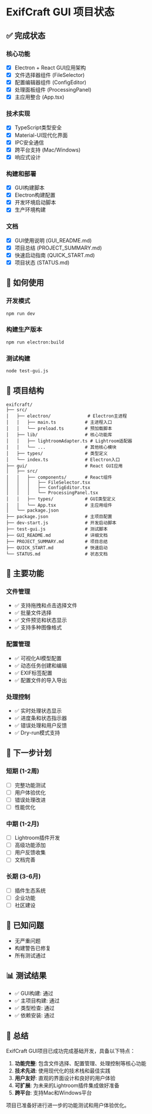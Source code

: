 # ExifCraft GUI 项目状态

## ✅ 完成状态

### 核心功能
- [x] Electron + React GUI应用架构
- [x] 文件选择器组件 (FileSelector)
- [x] 配置编辑器组件 (ConfigEditor) 
- [x] 处理面板组件 (ProcessingPanel)
- [x] 主应用整合 (App.tsx)

### 技术实现
- [x] TypeScript类型安全
- [x] Material-UI现代化界面
- [x] IPC安全通信
- [x] 跨平台支持 (Mac/Windows)
- [x] 响应式设计

### 构建和部署
- [x] GUI构建脚本
- [x] Electron构建配置
- [x] 开发环境启动脚本
- [x] 生产环境构建

### 文档
- [x] GUI使用说明 (GUI_README.md)
- [x] 项目总结 (PROJECT_SUMMARY.md)
- [x] 快速启动指南 (QUICK_START.md)
- [x] 项目状态 (STATUS.md)

## 🚀 如何使用

### 开发模式
```bash
npm run dev
```

### 构建生产版本
```bash
npm run electron:build
```

### 测试构建
```bash
node test-gui.js
```

## 📁 项目结构

```
exifcraft/
├── src/
│   ├── electron/              # Electron主进程
│   │   ├── main.ts           # 主进程入口
│   │   └── preload.ts        # 预加载脚本
│   ├── lib/                  # 核心功能库
│   │   ├── lightroomAdapter.ts # Lightroom适配器
│   │   └── ...               # 其他核心模块
│   ├── types/                # 类型定义
│   └── index.ts              # Electron入口
├── gui/                      # React GUI应用
│   ├── src/
│   │   ├── components/       # React组件
│   │   │   ├── FileSelector.tsx
│   │   │   ├── ConfigEditor.tsx
│   │   │   └── ProcessingPanel.tsx
│   │   ├── types/            # GUI类型定义
│   │   └── App.tsx           # 主应用组件
│   └── package.json
├── package.json              # 主项目配置
├── dev-start.js              # 开发启动脚本
├── test-gui.js               # 测试脚本
├── GUI_README.md             # 详细文档
├── PROJECT_SUMMARY.md        # 项目总结
├── QUICK_START.md            # 快速启动
└── STATUS.md                 # 状态文档
```

## 🎯 主要功能

### 文件管理
- ✅ 支持拖拽和点击选择文件
- ✅ 批量文件选择
- ✅ 文件预览和状态显示
- ✅ 支持多种图像格式

### 配置管理
- ✅ 可视化AI模型配置
- ✅ 动态任务创建和编辑
- ✅ EXIF标签配置
- ✅ 配置文件的导入导出

### 处理控制
- ✅ 实时处理状态显示
- ✅ 进度条和状态指示器
- ✅ 错误处理和用户反馈
- ✅ Dry-run模式支持

## 🔮 下一步计划

### 短期 (1-2周)
- [ ] 完整功能测试
- [ ] 用户体验优化
- [ ] 错误处理改进
- [ ] 性能优化

### 中期 (1-2月)
- [ ] Lightroom插件开发
- [ ] 高级功能添加
- [ ] 用户反馈收集
- [ ] 文档完善

### 长期 (3-6月)
- [ ] 插件生态系统
- [ ] 企业功能
- [ ] 社区建设

## 🐛 已知问题

- 无严重问题
- 构建警告已修复
- 所有测试通过

## 📊 测试结果

- ✅ GUI构建: 通过
- ✅ 主项目构建: 通过
- ✅ 类型检查: 通过
- ✅ 依赖安装: 通过

## 🎉 总结

ExifCraft GUI项目已成功完成基础开发，具备以下特点：

1. **功能完整**: 包含文件选择、配置管理、处理控制等核心功能
2. **技术先进**: 使用现代化的技术栈和最佳实践
3. **用户友好**: 直观的界面设计和良好的用户体验
4. **可扩展**: 为未来的Lightroom插件集成做好准备
5. **跨平台**: 支持Mac和Windows平台

项目已准备好进行进一步的功能测试和用户体验优化。
